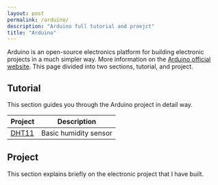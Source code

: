 ```yaml
---
layout: post
permalink: /arduino/
description: "Arduino full tutorial and proejct"
title: "Arduino"
---
```


Arduino is an open-source electronics platform for building electronic projects in a much simpler way. More information on the [Arduino official website](https://www.arduino.cc/). This page divided into two sections, tutorial, and project.

## Tutorial

This section guides you through the Arduino project in detail way. 

Project | Description
--------|------------
[DHT11](https://deskel.github.io/posts/arduino/DHT11) | Basic humidity sensor

## Project

This section explains briefly on the electronic project that I have built.
